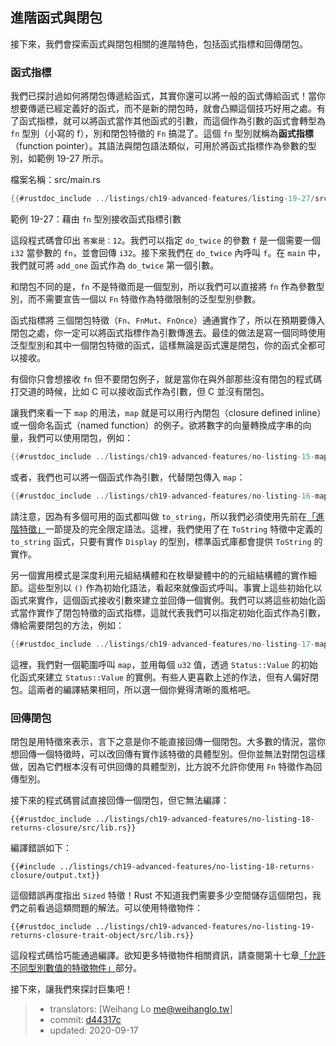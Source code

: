 ## 進階函式與閉包

接下來，我們會探索函式與閉包相關的進階特色，包括函式指標和回傳閉包。

### 函式指標

我們已探討過如何將閉包傳遞給函式，其實你還可以將一般的函式傳給函式！當你想要傳遞已經定義好的函式，而不是新的閉包時，就會凸顯這個技巧好用之處。有了函式指標，就可以將函式當作其他函式的引數，而這個作為引數的函式會轉型為 `fn` 型別（小寫的 f），別和閉包特徵的 `Fn` 搞混了。這個 `fn` 型別就稱為**函式指標**（function pointer）。其語法與閉包語法類似，可用於將函式指標作為參數的型別，如範例 19-27 所示。

<span class="filename">檔案名稱：src/main.rs</span>

```rust
{{#rustdoc_include ../listings/ch19-advanced-features/listing-19-27/src/main.rs}}
```

<span class="caption">範例 19-27：藉由 `fn` 型別接收函式指標引數</span>

這段程式碼會印出 `答案是：12`。我們可以指定 `do_twice` 的參數 `f` 是一個需要一個 `i32` 當參數的 `fn`，並會回傳 `i32`。接下來我們在 `do_twice` 內呼叫 `f`。在 `main` 中，我們就可將 `add_one` 函式作為 `do_twice` 第一個引數。

和閉包不同的是，`fn` 不是特徵而是一個型別，所以我們可以直接將 `fn` 作為參數型別，而不需要宣告一個以 `Fn` 特徵作為特徵限制的泛型型別參數。


函式指標將 三個閉包特徵（`Fn`、`FnMut`、`FnOnce`）通通實作了，所以在預期要傳入閉包之處，你一定可以將函式指標作為引數傳進去。最佳的做法是寫一個同時使用泛型型別和其中一個閉包特徵的函式，這樣無論是函式還是閉包，你的函式全都可以接收。

有個你只會想接收 `fn` 但不要閉包例子，就是當你在與外部那些沒有閉包的程式碼打交道的時候，比如 C 可以接收函式作為引數，但 C 並沒有閉包。

讓我們來看一下 `map` 的用法，`map` 就是可以用行內閉包（closure defined inline）或一個命名函式（named function）的例子。欲將數字的向量轉換成字串的向量，我們可以使用閉包，例如：

```rust
{{#rustdoc_include ../listings/ch19-advanced-features/no-listing-15-map-closure/src/main.rs:here}}
```

或者，我們也可以將一個函式作為引數，代替閉包傳入 `map`：

```rust
{{#rustdoc_include ../listings/ch19-advanced-features/no-listing-16-map-function/src/main.rs:here}}
```

請注意，因為有多個可用的函式都叫做 `to_string`，所以我們必須使用先前在[「進階特徵」][進階特徵]一節提及的完全限定語法。這裡，我們使用了在 `ToString` 特徵中定義的 `to_string` 函式，只要有實作 `Display` 的型別，標準函式庫都會提供 `ToString` 的實作。

另一個實用模式是深度利用元組結構體和在枚舉變體中的的元組結構體的實作細節。這些型別以 `()` 作為初始化語法，看起來就像函式呼叫。事實上這些初始化以函式來實作，這個函式接收引數來建立並回傳一個實例。我們可以將這些初始化函式當作實作了閉包特徵的函式指標，這就代表我們可以指定初始化函式作為引數，傳給需要閉包的方法，例如：

```rust
{{#rustdoc_include ../listings/ch19-advanced-features/no-listing-17-map-initializer/src/main.rs:here}}
```
這裡，我們對一個範圍呼叫 `map`，並用每個 `u32` 值，透過 `Status::Value` 的初始化函式來建立 `Status::Value` 的實例。有些人更喜歡上述的作法，但有人偏好閉包。這兩者的編譯結果相同，所以選一個你覺得清晰的風格吧。

### 回傳閉包

閉包是用特徵來表示，言下之意是你不能直接回傳一個閉包。大多數的情況，當你想回傳一個特徵時，可以改回傳有實作該特徵的具體型別。但你並無法對閉包這樣做，因為它們根本沒有可供回傳的具體型別，比方說不允許你使用 `Fn` 特徵作為回傳型別。

接下來的程式碼嘗試直接回傳一個閉包，但它無法編譯：

```rust,ignore,does_not_compile
{{#rustdoc_include ../listings/ch19-advanced-features/no-listing-18-returns-closure/src/lib.rs}}
```

編譯錯誤如下：

```console
{{#include ../listings/ch19-advanced-features/no-listing-18-returns-closure/output.txt}}
```

這個錯誤再度指出 `Sized` 特徵！Rust 不知道我們需要多少空間儲存這個閉包，我們之前看過這類問題的解法。可以使用特徵物件：

```rust,noplayground
{{#rustdoc_include ../listings/ch19-advanced-features/no-listing-19-returns-closure-trait-object/src/lib.rs}}
```

這段程式碼恰巧能通過編譯。欲知更多特徵物件相關資訊，請查閱第十七章[「允許不同型別數值的特徵物件」][允許不同型別數值的特徵物件]部分。

接下來，讓我們來探討巨集吧！

[進階特徵]: ch19-03-advanced-traits.html#進階特徵
[允許不同型別數值的特徵物件]: ch17-02-trait-objects.html#允許不同型別數值的特徵物件

> - translators: [Weihang Lo <me@weihanglo.tw>]
> - commit: [d44317c](https://github.com/rust-lang/book/blob/d44317c3122b44fb713aba66cc295dee3453b24b/src/ch19-05-advanced-functions-and-closures.md)
> - updated: 2020-09-17
